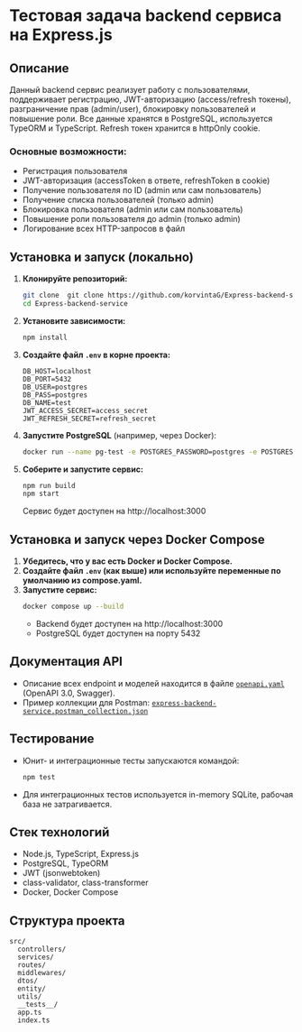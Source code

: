 # Тестовая задача backend сервиса на Express.js

## Описание

Данный backend сервис реализует работу с пользователями, поддерживает регистрацию, JWT-авторизацию (access/refresh токены), разграничение прав (admin/user), блокировку пользователей и повышение роли. Все данные хранятся в PostgreSQL, используется TypeORM и TypeScript. Refresh токен хранится в httpOnly cookie.

### Основные возможности:
- Регистрация пользователя
- JWT-авторизация (accessToken в ответе, refreshToken в cookie)
- Получение пользователя по ID (admin или сам пользователь)
- Получение списка пользователей (только admin)
- Блокировка пользователя (admin или сам пользователь)
- Повышение роли пользователя до admin (только admin)
- Логирование всех HTTP-запросов в файл

## Установка и запуск (локально)

1. **Клонируйте репозиторий:**
   ```bash
   git clone  git clone https://github.com/korvintaG/Express-backend-service.git 
   cd Express-backend-service
   ```
2. **Установите зависимости:**
   ```bash
   npm install
   ```
3. **Создайте файл `.env` в корне проекта:**
   ```env
   DB_HOST=localhost
   DB_PORT=5432
   DB_USER=postgres
   DB_PASS=postgres
   DB_NAME=test
   JWT_ACCESS_SECRET=access_secret
   JWT_REFRESH_SECRET=refresh_secret
   ```
4. **Запустите PostgreSQL** (например, через Docker):
   ```bash
   docker run --name pg-test -e POSTGRES_PASSWORD=postgres -e POSTGRES_DB=test -p 5432:5432 -d postgres:15-alpine
   ```
5. **Соберите и запустите сервис:**
   ```bash
   npm run build
   npm start
   ```
   Сервис будет доступен на http://localhost:3000

## Установка и запуск через Docker Compose

1. **Убедитесь, что у вас есть Docker и Docker Compose.**
2. **Создайте файл `.env` (как выше) или используйте переменные по умолчанию из compose.yaml.**
3. **Запустите сервис:**
   ```bash
   docker compose up --build
   ```
   - Backend будет доступен на http://localhost:3000
   - PostgreSQL будет доступен на порту 5432

## Документация API

- Описание всех endpoint и моделей находится в файле [`openapi.yaml`](./openapi.yaml) (OpenAPI 3.0, Swagger).
- Пример коллекции для Postman: [`express-backend-service.postman_collection.json`](./express-backend-service.postman_collection.json)

## Тестирование

- Юнит- и интеграционные тесты запускаются командой:
  ```bash
  npm test
  ```
- Для интеграционных тестов используется in-memory SQLite, рабочая база не затрагивается.

## Стек технологий
- Node.js, TypeScript, Express.js
- PostgreSQL, TypeORM
- JWT (jsonwebtoken)
- class-validator, class-transformer
- Docker, Docker Compose

## Структура проекта

```
src/
  controllers/
  services/
  routes/
  middlewares/
  dtos/
  entity/
  utils/
  __tests__/
  app.ts
  index.ts
```
